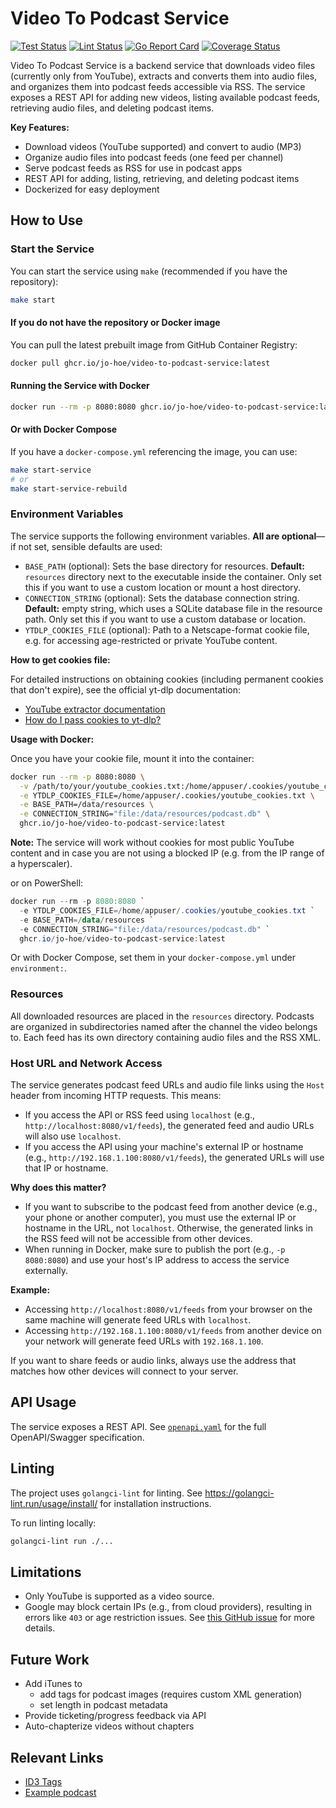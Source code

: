 # Video To Podcast Service

[![Test Status](https://github.com/jo-hoe/video-to-podcast-service/workflows/test/badge.svg)](https://github.com/jo-hoe/video-to-podcast-service/actions?workflow=test)
[![Lint Status](https://github.com/jo-hoe/video-to-podcast-service/workflows/lint/badge.svg)](https://github.com/jo-hoe/video-to-podcast-service/actions?workflow=lint)
[![Go Report Card](https://goreportcard.com/badge/github.com/jo-hoe/video-to-podcast-service)](https://goreportcard.com/report/github.com/jo-hoe/video-to-podcast-service)
[![Coverage Status](https://coveralls.io/repos/github/jo-hoe/video-to-podcast-service/badge.svg?branch=main)](https://coveralls.io/github/jo-hoe/video-to-podcast-service?branch=main)

Video To Podcast Service is a backend service that downloads video files (currently only from YouTube), extracts and converts them into audio files, and organizes them into podcast feeds accessible via RSS. The service exposes a REST API for adding new videos, listing available podcast feeds, retrieving audio files, and deleting podcast items.

**Key Features:**

- Download videos (YouTube supported) and convert to audio (MP3)
- Organize audio files into podcast feeds (one feed per channel)
- Serve podcast feeds as RSS for use in podcast apps
- REST API for adding, listing, retrieving, and deleting podcast items
- Dockerized for easy deployment

## How to Use

### Start the Service

You can start the service using `make` (recommended if you have the repository):

```bash
make start
```

#### If you do not have the repository or Docker image

You can pull the latest prebuilt image from GitHub Container Registry:

```bash
docker pull ghcr.io/jo-hoe/video-to-podcast-service:latest
```

#### Running the Service with Docker

```bash
docker run --rm -p 8080:8080 ghcr.io/jo-hoe/video-to-podcast-service:latest
```

#### Or with Docker Compose

If you have a `docker-compose.yml` referencing the image, you can use:

```bash
make start-service
# or
make start-service-rebuild
```

### Environment Variables

The service supports the following environment variables. **All are optional**—if not set, sensible defaults are used:

- `BASE_PATH` (optional): Sets the base directory for resources. **Default:** `resources` directory next to the executable inside the container. Only set this if you want to use a custom location or mount a host directory.
- `CONNECTION_STRING` (optional): Sets the database connection string. **Default:** empty string, which uses a SQLite database file in the resource path. Only set this if you want to use a custom database or location.
- `YTDLP_COOKIES_FILE` (optional): Path to a Netscape-format cookie file, e.g. for accessing age-restricted or private YouTube content.

**How to get cookies file:**

For detailed instructions on obtaining cookies (including permanent cookies that don't expire), see the official yt-dlp documentation:
- [YouTube extractor documentation](https://github.com/yt-dlp/yt-dlp/wiki/Extractors#youtube)
- [How do I pass cookies to yt-dlp?](https://github.com/yt-dlp/yt-dlp/wiki/FAQ#how-do-i-pass-cookies-to-yt-dlp)

**Usage with Docker:**

Once you have your cookie file, mount it into the container:

```bash
docker run --rm -p 8080:8080 \
  -v /path/to/your/youtube_cookies.txt:/home/appuser/.cookies/youtube_cookies.txt \
  -e YTDLP_COOKIES_FILE=/home/appuser/.cookies/youtube_cookies.txt \
  -e BASE_PATH=/data/resources \
  -e CONNECTION_STRING="file:/data/resources/podcast.db" \
  ghcr.io/jo-hoe/video-to-podcast-service:latest
```

**Note:** The service will work without cookies for most public YouTube content and in case you are not using a blocked IP (e.g. from the IP range of a hyperscaler).

or on PowerShell:

```powershell
docker run --rm -p 8080:8080 `
  -e YTDLP_COOKIES_FILE=/home/appuser/.cookies/youtube_cookies.txt `
  -e BASE_PATH=/data/resources `
  -e CONNECTION_STRING="file:/data/resources/podcast.db" `
  ghcr.io/jo-hoe/video-to-podcast-service:latest
```

Or with Docker Compose, set them in your `docker-compose.yml` under `environment:`.

### Resources

All downloaded resources are placed in the `resources` directory. Podcasts are organized in subdirectories named after the channel the video belongs to. Each feed has its own directory containing audio files and the RSS XML.

### Host URL and Network Access

The service generates podcast feed URLs and audio file links using the `Host` header from incoming HTTP requests. This means:

- If you access the API or RSS feed using `localhost` (e.g., `http://localhost:8080/v1/feeds`), the generated feed and audio URLs will also use `localhost`.
- If you access the API using your machine's external IP or hostname (e.g., `http://192.168.1.100:8080/v1/feeds`), the generated URLs will use that IP or hostname.

**Why does this matter?**

- If you want to subscribe to the podcast feed from another device (e.g., your phone or another computer), you must use the external IP or hostname in the URL, not `localhost`. Otherwise, the generated links in the RSS feed will not be accessible from other devices.
- When running in Docker, make sure to publish the port (e.g., `-p 8080:8080`) and use your host's IP address to access the service externally.

**Example:**

- Accessing `http://localhost:8080/v1/feeds` from your browser on the same machine will generate feed URLs with `localhost`.
- Accessing `http://192.168.1.100:8080/v1/feeds` from another device on your network will generate feed URLs with `192.168.1.100`.

If you want to share feeds or audio links, always use the address that matches how other devices will connect to your server.

## API Usage

The service exposes a REST API. See [`openapi.yaml`](./openapi.yaml) for the full OpenAPI/Swagger specification.

## Linting

The project uses `golangci-lint` for linting. See <https://golangci-lint.run/usage/install/> for installation instructions.

To run linting locally:

```bash
golangci-lint run ./...
```

## Limitations

- Only YouTube is supported as a video source.
- Google may block certain IPs (e.g., from cloud providers), resulting in errors like `403` or age restriction issues. See [this GitHub issue](https://github.com/kkdai/youtube/issues/343#issuecomment-2347950479) for more details.

## Future Work

- Add iTunes to
  - add tags for podcast images (requires custom XML generation)
  - set length in podcast metadata
- Provide ticketing/progress feedback via API
- Auto-chapterize videos without chapters

## Relevant Links

- [ID3 Tags](https://www.exiftool.org/TagNames/ID3.html)
- [Example podcast](https://feeds.libsyn.com/230510/rss)
